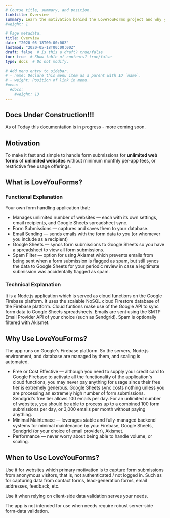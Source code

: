 ```yaml
---
# Course title, summary, and position.
linktitle: Overview
summary: Learn the motivation behind the LoveYouForms project and why you may want to use it.
#weight: 1

# Page metadata.
title: Overview
date: "2020-05-18T00:00:00Z"
lastmod: "2020-05-18T00:00:00Z"
draft: false  # Is this a draft? true/false
toc: true  # Show table of contents? true/false
type: docs  # Do not modify.

# Add menu entry to sidebar.
# - name: Declare this menu item as a parent with ID `name`.
# - weight: Position of link in menu.
#menu:
  #docs:
    #weight: 13
---
```


## Docs Under Construction!!!

As of Today this documentation is in progress - more coming soon.

## Motivation

To make it fast and simple to handle form submissions for **unlimited web forms** of **unlimited websites** without minimum monthly per-app fees, or restrictive free usage offerings.

## What is LoveYouForms?

### Functional Explanation

Your own form handling application that:

* Manages unlimited number of websites &mdash; each with its own settings, email recipients, and Google Sheets spreadsheet sync.
* Form Submissions &mdash; captures and saves them to your database.
* Email Sending &mdash; sends emails with the form data to you (or whomever you include as a recipient)
* Google Sheets &mdash; syncs form submissions to Google Sheets so you have a spreadsheet to view all form submissions. 
* Spam Filter &mdash; option for using Akismet which prevents emails from being sent when a form submission is flagged as spam, but still syncs the data to Google Sheets for your periodic review in case a legitimate submission was accidentally flagged as spam. 

### Technical Explanation

It is a Node.js application which is served as cloud functions on the Google Firebase platform. It uses the scalable NoSQL cloud Firestore database of the Firebase platform. Cloud funtions make use of the Google API to sync form data to Google Sheets spreadsheets. Emails are sent using the SMTP Email Provider API of your choice (such as Sendgrid). Spam is optionally filtered with Akismet.

## Why Use LoveYouForms?

The app runs on Google's Firebase platform. So the servers, Node.js environment, and database are managed by them, and scaling is automated.

* Free or Cost Effective &mdash; although you need to supply your credit card to Google Firebase to activate all the functionality of the application's cloud functions, you may never pay anything for usage since their free tier is extremely generous. Google Sheets sync costs nothing unless you are processing an extremely high number of form submissions. Sendgrid's free tier allows 100 emails per day. For an unlimited number of websites, you should be able to process up to a combined 100 form submissions per day, or 3,000 emails per month without paying anything.
* Minimal Maintenace &mdash; leverages stable and fully-managed backend systems for minimal maintenance by you: Firebase, Google Sheets, Sendgrid (or your choice of email provider), Akismet.
* Performance &mdash; never worry about being able to handle volume, or scaling.


## When to Use LoveYouForms?

Use it for websites which primary motivation is to capture form submissions from anonymous visitors, that is, not authenticated / not logged in. Such as for capturing data from contact forms, lead-generation forms, email addresses, feedback, etc.

Use it when relying on client-side data validation serves your needs. 

The app is not intended for use when needs require robust server-side form-data validation.
